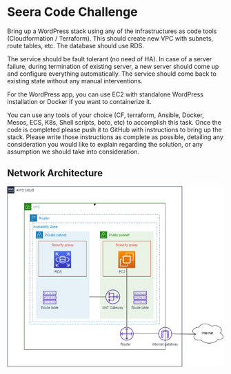 # Seera Code Challenge

Bring up a WordPress stack using any of the infrastructures as code tools (Cloudformation / Terraform). This should create new VPC with subnets, route tables, etc. The database should use RDS.

The service should be fault tolerant (no need of HA). In case of a server failure, during termination of existing server, a new server should come up and configure everything automatically. The service should come back to existing state without any manual interventions.

For the WordPress app, you can use EC2 with standalone WordPress installation or Docker if you want to containerize it.

You can use any tools of your choice (CF, terraform, Ansible, Docker, Mesos, ECS, K8s, Shell scripts, boto, etc) to accomplish this task. Once the code is completed please push it to GitHub with instructions to bring up the stack. Please write those instructions as complete as possible, detailing any consideration you would like to explain regarding the solution, or any assumption we should take into consideration.

## Network Architecture

![Seera Network](seera-networking.png)

